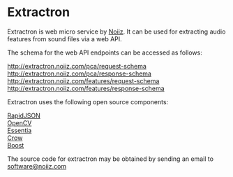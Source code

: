 # Extractron

Extractron is web micro service by [Noiiz](http://noiiz.com). It can be used for extracting audio features from sound files via a web API.

The schema for the web API endpoints can be accessed as follows:

http://extractron.noiiz.com/pca/request-schema  
http://extractron.noiiz.com/pca/response-schema   
http://extractron.noiiz.com/features/request-schema   
http://extractron.noiiz.com/features/response-schema 
  
Extractron uses the following open source components:

[RapidJSON](http://rapidjson.org)   
[OpenCV](https://opencv.org)   
[Essentia](http://essentia.upf.edu)   
[Crow](https://github.com/ipkn/crow)   
[Boost](https://www.boost.org) 

The source code for extractron may be obtained by sending an email to [software@noiiz.com](mailto:software@noiiz.com)

